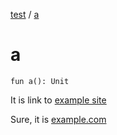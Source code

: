 [test](index.md) / [a](./a.md)

# a

`fun a(): Unit`

It is link to [example site](http://example.com)

Sure, it is [example.com](http://example.com)

